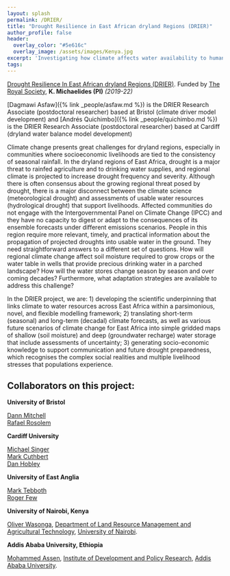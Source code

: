 ```yaml
---
layout: splash
permalink: /DRIER/
title: "Drought Resilience in East African dryland Regions (DRIER)"
author_profile: false
header:
  overlay_color: "#5e616c"
  overlay_image: /assets/images/Kenya.jpg
excerpt: 'Investigating how climate affects water availability to human society in rural drylands.'
tags:
---
```


[Drought Resilience In East African dryland Regions (DRIER)](https://research-information.bristol.ac.uk/en/projects/drought-resilience-in-east-african-dryland-regions-drier(353598a8-4600-4c0f-8077-1567751f639e).html). Funded by [The Royal Society](https://www.googleadservices.com/pagead/aclk?sa=L&ai=DChcSEwjh_NzSj9rkAhUEVdMKHd7iBOIYABAAGgJ3Yg&ohost=www.google.com&cid=CAESEeD29pTS62bLu8xAD4rqnJXp&sig=AOD64_3KTFEPnRAOrXCuiKSi4FgJpztIhA&q=&ved=2ahUKEwi9q9XSj9rkAhXkSRUIHVnRDSMQ0Qx6BAgfEAE&adurl=), **K. Michaelides (PI)** _(2019-22)_

[Dagmawi Asfaw]({% link _people/asfaw.md %}) is the DRIER Research Associate (postdoctoral researcher) based at Bristol (climate driver model development) and [Andrés Quichimbo]({% link _people/quichimbo.md %}) is the DRIER Research Associate (postdoctoral researcher) based at Cardiff (dryland water balance model development)

Climate change presents great challenges for dryland regions, especially in communities where socioeconomic livelihoods are tied to the consistency of seasonal rainfall. In the dryland regions of East Africa, drought is a major threat to rainfed agriculture and to drinking water supplies, and regional climate is projected to increase drought frequency and severity. Although there is often consensus about the growing regional threat posed by drought, there is a major disconnect between the climate science (meteorological drought) and assessments of usable water resources (hydrological drought) that support livelihoods. Affected communities do not engage with the Intergovernmental Panel on Climate Change (IPCC) and they have no capacity to digest or adapt to the consequences of its ensemble forecasts under different emissions scenarios. People in this region require more relevant, timely, and practical information about the propagation of projected droughts into usable water in the ground. They need straightforward answers to a different set of questions. How will regional climate change affect soil moisture required to grow crops or the water table in wells that provide precious drinking water in a parched landscape? How will the water stores change season by season and over coming decades? Furthermore, what adaptation strategies are available to address this challenge?

In the DRIER project, we are: 1) developing the scientific underpinning that links climate to water resources across East Africa within a parsimonious, novel, and flexible modelling framework; 2) translating short-term (seasonal) and long-term (decadal) climate forecasts, as well as various future scenarios of climate change for East Africa into simple gridded maps of shallow (soil moisture) and deep (groundwater recharge) water storage that include assessments of uncertainty; 3) generating socio-economic knowledge to support communication and future drought preparedness, which recognises the complex social realities and multiple livelihood stresses that populations experience. 

## Collaborators on this project:<br>

**University of Bristol**

[Dann Mitchell](http://www.bristol.ac.uk/geography/people/dann-m-mitchell/overview.html)<br> 
[Rafael Rosolem](http://www.bristol.ac.uk/engineering/people/rafael-rosolem/overview.html)<br>

**Cardiff University**

[Michael Singer](https://singer.eri.ucsb.edu/people/singer/)<br>
[Mark Cuthbert](https://www.cardiff.ac.uk/people/view/617129-cuthbert-mark)<br>
[Dan Hobley](https://www.cardiff.ac.uk/people/view/481890-)<br>

**University of East Anglia**

[Mark Tebboth](https://people.uea.ac.uk/m_tebboth)<br>
[Roger Few](https://people.uea.ac.uk/r_few)<br>

**University of Nairobi, Kenya**

[Oliver Wasonga](http://www.oliverwasonga.info), [Department of Land Resource Management and Agricultural Technology](https://larmat.uonbi.ac.ke/), [University of Nairobi](https://www.uonbi.ac.ke/).<br> 

**Addis Ababa University, Ethiopia**

[Mohammed Assen](http://www.aau.edu.et/idpr/mohammed-assen/), [Institute of Development and Policy Research](http://www.aau.edu.et/idpr), [Addis Ababa University](http://www.aau.edu.et/).<br> 